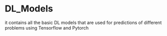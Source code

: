 # DL_Models
it contains all the basic DL models that are used for predictions of different problems using Tensorflow and Pytorch
